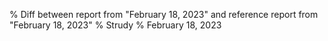 % Diff between report from "February 18, 2023" and reference report from "February 18, 2023"
% Strudy
% February 18, 2023


